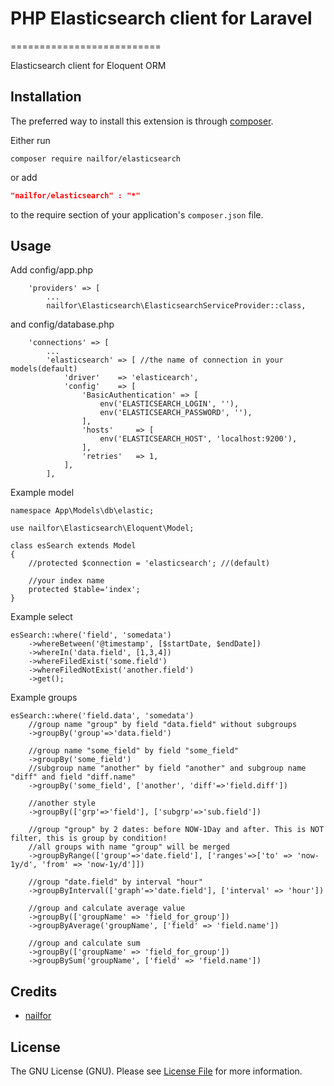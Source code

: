 # PHP Elasticsearch client for Laravel
==========================

Elasticsearch client for Eloquent ORM

Installation
------------
The preferred way to install this extension is through [composer](http://getcomposer.org/download/).

Either run

```
composer require nailfor/elasticsearch
```
or add

```json
"nailfor/elasticsearch" : "*"
```
to the require section of your application's `composer.json` file.

Usage
-----

Add config/app.php

```
    'providers' => [
        ...
        nailfor\Elasticsearch\ElasticsearchServiceProvider::class,

```
and config/database.php
```
    'connections' => [
        ...
        'elasticsearch' => [ //the name of connection in your models(default)
            'driver'    => 'elasticearch',
            'config'    => [
                'BasicAuthentication' => [
                    env('ELASTICSEARCH_LOGIN', ''),
                    env('ELASTICSEARCH_PASSWORD', ''),
                ],
                'hosts'     => [
                    env('ELASTICSEARCH_HOST', 'localhost:9200'),
                ],
                'retries'   => 1,
            ],
        ],

```

Example model
```
namespace App\Models\db\elastic;

use nailfor\Elasticsearch\Eloquent\Model;

class esSearch extends Model
{
    //protected $connection = 'elasticsearch'; //(default)

    //your index name
    protected $table='index';
}
```

Example select
```
esSearch::where('field', 'somedata')
    ->whereBetween('@timestamp', [$startDate, $endDate])
    ->whereIn('data.field', [1,3,4])
    ->whereFiledExist('some.field')
    ->whereFiledNotExist('another.field')
    ->get();
```

Example groups
```
esSearch::where('field.data', 'somedata')
    //group name "group" by field "data.field" without subgroups
    ->groupBy('group'=>'data.field') 

    //group name "some_field" by field "some_field"
    ->groupBy('some_field') 
    //subgroup name "another" by field "another" and subgroup name "diff" and field "diff.name"
    ->groupBy('some_field', ['another', 'diff'=>'field.diff']) 

    //another style
    ->groupBy(['grp'=>'field'], ['subgrp'=>'sub.field'])

    //group "group" by 2 dates: before NOW-1Day and after. This is NOT filter, this is group by condition!
    //all groups with name "group" will be merged
    ->groupByRange(['group'=>'date.field'], ['ranges'=>['to' => 'now-1y/d', 'from' => 'now-1y/d']])

    //group "date.field" by interval "hour"
    ->groupByInterval(['graph'=>'date.field'], ['interval' => 'hour'])

    //group and calculate average value
    ->groupBy(['groupName' => 'field_for_group']) 
    ->groupByAverage('groupName', ['field' => 'field.name'])

    //group and calculate sum
    ->groupBy(['groupName' => 'field_for_group']) 
    ->groupBySum('groupName', ['field' => 'field.name'])

```


Credits
-------

- [nailfor](https://github.com/nailfor)

License
-------

The GNU License (GNU). Please see [License File](LICENSE.md) for more information.
